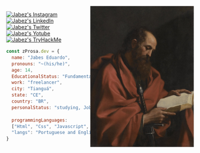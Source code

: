 <img align="right" height="380em" src="./assets/Apostolo_Paulo.jpg"/>

[![Jabez's Instagram][instagram]](https://www.instagram.com/prosa.z/)
[![Jabez's LinkedIn][linkedin]](https://www.linkedin.com/in/prosa-shell/)
[![Jabez's Twitter][twitter]](https://twitter.com/WwProsa)
[![Jabez's Yotube][youtube]](https://www.youtube.com/channel/UC3H0MX-GhakAIebnc6CiNPQ/featured)
[![Jabez's TryHackMe][tryhackme]](https://tryhackme.com/p/Prsa)

[instagram]: https://img.shields.io/badge/Instagram-black?style=flat&labelColor=845AE6&logo=instagram&logoColor=white&link=https://www.instagram.com/prosa.z/
[linkedin]: https://img.shields.io/badge/LinkedIn-black?style=flat&labelColor=845AE6&logo=LinkedIn&logoColor=white&link=https://www.linkedin.com/in/prosa-shell/
[twitter]: https://img.shields.io/badge/Twitter-black?style=flat&labelColor=845AE6&logo=twitter&logoColor=white&link=https://twitter.com/WwProsa
[youtube]: https://img.shields.io/badge/Youtube-black?style=flat&labelColor=845AE6&logo=youtube&logoColor=white&link=/https://www.youtube.com/channel/UC3H0MX-GhakAIebnc6CiNPQ
[tryhackme]: https://img.shields.io/badge/TryHackMe-black?style=flat&labelColor=845AE6&logo=TryHackMe&logoColor=white&link=https://tryhackme.com/p/Prsa

```javascript
const zProsa.dev = {
  name: "Jabes Eduardo",
  pronouns: "~(his/he)",
  age: 14,
  EducationalStatus: "Fundamental 8",
  work: "freelancer",
  city: "Tianguá",
  state: "CE",
  country: "BR",
  personalStatus: "studying, Job, developing",

  programmingLanguages:
  ["Html", "Css", "Javascript", "Java", "Git", "sql"],
  "langs": "Portuguese and English",
}
```
